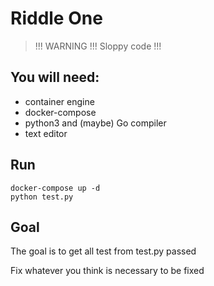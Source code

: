 # Riddle One
> !!! WARNING !!! Sloppy code !!!

## You will need:
- container engine
- docker-compose
- python3 and (maybe) Go compiler
- text editor

## Run
```
docker-compose up -d
python test.py
```

## Goal
The goal is to get all test from test.py passed

Fix whatever you think is necessary to be fixed